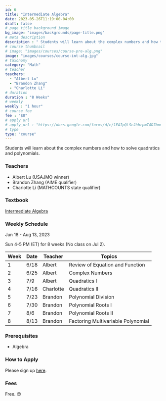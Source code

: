 ```yaml
---
id: 6
title: "Intermediate Algebra"
date: 2023-05-26T11:19:00-04:00
draft: false
# page title background image
bg_image: "images/backgrounds/page-title.png"
# meta description
description : " Students will learn about the complex numbers and how to solve quadratics and polynomials."
# course thumbnail
# image: "images/courses/course-pre-alg.png"
image: "images/courses/course-int-alg.jpg"
# taxonomy
category: "Math"
# teacher
teachers:
  - "Albert Lu"
  - "Brandon Zhang"
  - "Charlotte Li"
# duration
duration : "8 Weeks"
# weekly
weekly : "1 hour"
# course fee
fee : "$0"
# apply url
# apply_url : "https://docs.google.com/forms/d/e/1FAIpQLScJhbrpmT4D7bmmWS-SxtIcm6NyngImbRl7m6QWbmQjjixZag/viewform"
# type
type: "course"
---
```


Students will learn about the complex numbers and how to solve quadratics and polynomials. 


### Teachers

* Albert Lu (USAJMO winner)
* Brandon Zhang (AIME qualifier)
* Charlotte Li (MATHCOUNTS state qualifier)

### Textbook 
[Intermediate Algebra](https://artofproblemsolving.com/store/book/intermediate-algebra)

### Weekly Schedule

Jun 18 - Aug 13, 2023

Sun 4-5 PM (ET) for 8 weeks (No class on Jul 2).

|Week   |Date    | Teacher   | Topics
|-------|--------|-----------|--------------
|1      |6/18    | Albert    | Review of Equation and Function
|2      |6/25    | Albert    | Complex Numbers
|3      |7/9     | Albert    | Quadratics I
|4      |7/16    | Charlotte | Quadratics II
|5      |7/23    | Brandon   | Polynomial Division
|6      |7/30    | Brandon   | Polynomial Roots I
|7      |8/6     | Brandon   | Polynomial Roots II
|8      |8/13    | Brandon   | Factoring Multivariable Polynomial


### Prerequisites

* Algebra

### How to Apply

Please sign up [here](https://forms.gle/aBzjbyJBFg1CieVC8).

### Fees

Free. 😊

